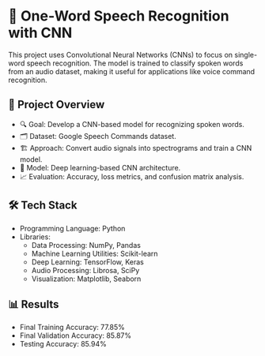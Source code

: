 # 🎤 One-Word Speech Recognition with CNN

This project uses Convolutional Neural Networks (CNNs) to focus on single-word speech recognition. The model is trained to classify spoken words from an audio dataset, making it useful for applications like voice command recognition.

## 🚀 Project Overview
- 🔍 Goal: Develop a CNN-based model for recognizing spoken words.
- 🗂 Dataset: Google Speech Commands dataset.
- 🏗 Approach: Convert audio signals into spectrograms and train a CNN model.
- 🧠 Model: Deep learning-based CNN architecture.
- 📈 Evaluation: Accuracy, loss metrics, and confusion matrix analysis.

## 🛠 Tech Stack
- Programming Language: Python
- Libraries:
  - Data Processing: NumPy, Pandas
  - Machine Learning Utilities: Scikit-learn
  - Deep Learning: TensorFlow, Keras
  - Audio Processing: Librosa, SciPy
  - Visualization: Matplotlib, Seaborn

## 📊 Results
- Final Training Accuracy: 77.85%
- Final Validation Accuracy: 85.87%
- Testing Accuracy: 85.94%
